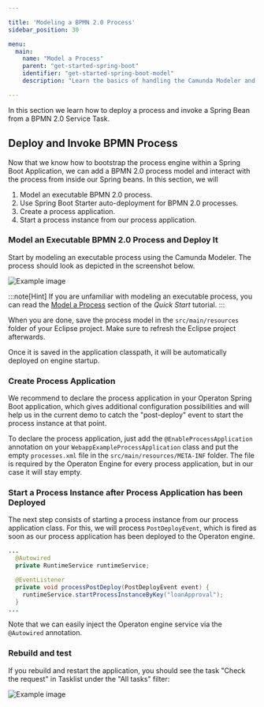 ```yaml
---

title: 'Modeling a BPMN 2.0 Process'
sidebar_position: 30

menu:
  main:
    name: "Model a Process"
    parent: "get-started-spring-boot"
    identifier: "get-started-spring-boot-model"
    description: "Learn the basics of handling the Camunda Modeler and learn how to model and configure a fully executable process."

---
```


In this section we learn how to deploy a process and invoke a Spring Bean from a BPMN 2.0 Service Task.

## Deploy and Invoke BPMN Process

Now that we know how to bootstrap the process engine within a Spring Boot Application, we can add a BPMN 2.0 process
model and interact with the process from inside our Spring beans. In this section, we will

1. Model an executable BPMN 2.0 process.
2. Use Spring Boot Starter auto-deployment for BPMN 2.0 processes.
3. Create a process application.
4. Start a process instance from our process application.

### Model an Executable BPMN 2.0 Process and Deploy It

Start by modeling an executable process using the Camunda Modeler. The process should look as depicted in the screenshot below.

![Example image](./img/loanApproval.png)

:::note[Hint]
If you are unfamiliar with modeling an executable process, you can read the
[Model a Process](../quick-start/service-task.md) section of the *Quick Start* tutorial.
:::

When you are done, save the process model in the `src/main/resources` folder of your Eclipse project. Make sure to refresh the Eclipse project afterwards.

Once it is saved in the application classpath, it will be automatically deployed on engine startup.

### Create Process Application

We recommend to declare the process application in your Operaton Spring Boot application, which gives additional configuration possibilities and will help us in the current demo
to catch the "post-deploy" event to start the process instance at that point.

To declare the process application, just add the `@EnableProcessApplication` annotation on your `WebappExampleProcessApplication` class and put the empty `processes.xml` file in the
`src/main/resources/META-INF` folder. The file is required by the Operaton Engine for every process application, but in our case it will stay empty.

### Start a Process Instance after Process Application has been Deployed

The next step consists of starting a process instance from our process application class. For this, we will process `PostDeployEvent`, which is fired as soon as
our process application has been deployed to the Operaton engine.

```java
...
  @Autowired
  private RuntimeService runtimeService;

  @EventListener
  private void processPostDeploy(PostDeployEvent event) {
    runtimeService.startProcessInstanceByKey("loanApproval");
  }
...
```

Note that we can easily inject the Operaton engine service via the `@Autowired` annotation.

### Rebuild and test

If you rebuild and restart the application, you should see the task "Check the request" in Tasklist under the "All tasks" filter:

![Example image](./img/tasklist.png)